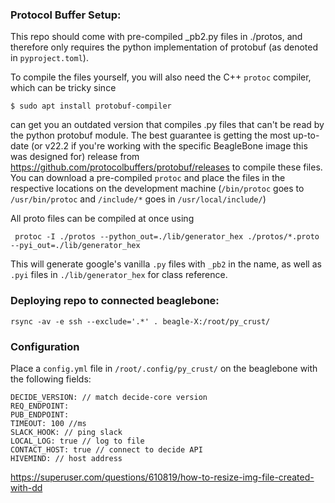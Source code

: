 
### Protocol Buffer Setup:
This repo should come with pre-compiled _pb2.py files in ./protos, and therefore only requires the python implementation of protobuf (as denoted in `pyproject.toml`).

To compile the files yourself, you will also need the C++ `protoc` compiler, which can be tricky since
```
$ sudo apt install protobuf-compiler
```
can get you an outdated version that compiles .py files that can't be read by the python protobuf module.
The best guarantee is getting the most up-to-date (or v22.2 if you're working with the specific BeagleBone image this was designed for) release from https://github.com/protocolbuffers/protobuf/releases to compile these files.
You can download a pre-compiled `protoc` and place the files in the respective locations on the development machine (`/bin/protoc` goes to `/usr/bin/protoc` and `/include/*` goes in `/usr/local/include/`)

All proto files can be compiled at once using
```
 protoc -I ./protos --python_out=./lib/generator_hex ./protos/*.proto --pyi_out=./lib/generator_hex
```
This will generate google's vanilla `.py` files with `_pb2` in the name, as well as `.pyi` files in `./lib/generator_hex` for class reference.

### Deploying repo to connected beaglebone:
```
rsync -av -e ssh --exclude='.*' . beagle-X:/root/py_crust/
```
### Configuration
Place a `config.yml` file in `/root/.config/py_crust/` on the beaglebone with the following fields:
```agsl
DECIDE_VERSION: // match decide-core version
REQ_ENDPOINT:
PUB_ENDPOINT: 
TIMEOUT: 100 //ms
SLACK_HOOK: // ping slack
LOCAL_LOG: true // log to file
CONTACT_HOST: true // connect to decide API
HIVEMIND: // host address
```

https://superuser.com/questions/610819/how-to-resize-img-file-created-with-dd